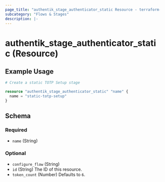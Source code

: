 ```yaml
---
page_title: "authentik_stage_authenticator_static Resource - terraform-provider-authentik"
subcategory: "Flows & Stages"
description: |-
---
```


# authentik_stage_authenticator_static (Resource)

## Example Usage

```terraform
# Create a static TOTP Setup stage

resource "authentik_stage_authenticator_static" "name" {
  name = "static-totp-setup"
}
```

<!-- schema generated by tfplugindocs -->
## Schema

### Required

- `name` (String)

### Optional

- `configure_flow` (String)
- `id` (String) The ID of this resource.
- `token_count` (Number) Defaults to `6`.
